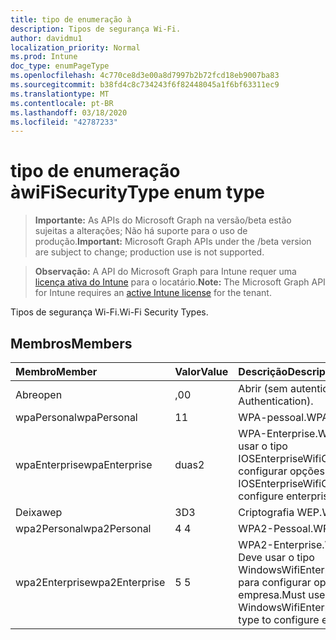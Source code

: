 ```yaml
---
title: tipo de enumeração à
description: Tipos de segurança Wi-Fi.
author: davidmu1
localization_priority: Normal
ms.prod: Intune
doc_type: enumPageType
ms.openlocfilehash: 4c770ce8d3e00a8d7997b2b72fcd18eb9007ba83
ms.sourcegitcommit: b38fd4c8c734243f6f82448045a1f6bf63311ec9
ms.translationtype: MT
ms.contentlocale: pt-BR
ms.lasthandoff: 03/18/2020
ms.locfileid: "42787233"
---
```

# <a name="wifisecuritytype-enum-type"></a><span data-ttu-id="51ed9-103">tipo de enumeração à</span><span class="sxs-lookup"><span data-stu-id="51ed9-103">wiFiSecurityType enum type</span></span>

> <span data-ttu-id="51ed9-104">**Importante:** As APIs do Microsoft Graph na versão/beta estão sujeitas a alterações; Não há suporte para o uso de produção.</span><span class="sxs-lookup"><span data-stu-id="51ed9-104">**Important:** Microsoft Graph APIs under the /beta version are subject to change; production use is not supported.</span></span>

> <span data-ttu-id="51ed9-105">**Observação:** A API do Microsoft Graph para Intune requer uma [licença ativa do Intune](https://go.microsoft.com/fwlink/?linkid=839381) para o locatário.</span><span class="sxs-lookup"><span data-stu-id="51ed9-105">**Note:** The Microsoft Graph API for Intune requires an [active Intune license](https://go.microsoft.com/fwlink/?linkid=839381) for the tenant.</span></span>

<span data-ttu-id="51ed9-106">Tipos de segurança Wi-Fi.</span><span class="sxs-lookup"><span data-stu-id="51ed9-106">Wi-Fi Security Types.</span></span>

## <a name="members"></a><span data-ttu-id="51ed9-107">Membros</span><span class="sxs-lookup"><span data-stu-id="51ed9-107">Members</span></span>
|<span data-ttu-id="51ed9-108">Membro</span><span class="sxs-lookup"><span data-stu-id="51ed9-108">Member</span></span>|<span data-ttu-id="51ed9-109">Valor</span><span class="sxs-lookup"><span data-stu-id="51ed9-109">Value</span></span>|<span data-ttu-id="51ed9-110">Descrição</span><span class="sxs-lookup"><span data-stu-id="51ed9-110">Description</span></span>|
|:---|:---|:---|
|<span data-ttu-id="51ed9-111">Abre</span><span class="sxs-lookup"><span data-stu-id="51ed9-111">open</span></span>|<span data-ttu-id="51ed9-112">,0</span><span class="sxs-lookup"><span data-stu-id="51ed9-112">0</span></span>|<span data-ttu-id="51ed9-113">Abrir (sem autenticação).</span><span class="sxs-lookup"><span data-stu-id="51ed9-113">Open (No Authentication).</span></span>|
|<span data-ttu-id="51ed9-114">wpaPersonal</span><span class="sxs-lookup"><span data-stu-id="51ed9-114">wpaPersonal</span></span>|<span data-ttu-id="51ed9-115">1</span><span class="sxs-lookup"><span data-stu-id="51ed9-115">1</span></span>|<span data-ttu-id="51ed9-116">WPA-pessoal.</span><span class="sxs-lookup"><span data-stu-id="51ed9-116">WPA-Personal.</span></span>|
|<span data-ttu-id="51ed9-117">wpaEnterprise</span><span class="sxs-lookup"><span data-stu-id="51ed9-117">wpaEnterprise</span></span>|<span data-ttu-id="51ed9-118">duas</span><span class="sxs-lookup"><span data-stu-id="51ed9-118">2</span></span>|<span data-ttu-id="51ed9-119">WPA-Enterprise.</span><span class="sxs-lookup"><span data-stu-id="51ed9-119">WPA-Enterprise.</span></span> <span data-ttu-id="51ed9-120">Deve usar o tipo IOSEnterpriseWifiConfiguration para configurar opções da empresa.</span><span class="sxs-lookup"><span data-stu-id="51ed9-120">Must use IOSEnterpriseWifiConfiguration type to configure enterprise options.</span></span>|
|<span data-ttu-id="51ed9-121">Deixa</span><span class="sxs-lookup"><span data-stu-id="51ed9-121">wep</span></span>|<span data-ttu-id="51ed9-122">3D</span><span class="sxs-lookup"><span data-stu-id="51ed9-122">3</span></span>|<span data-ttu-id="51ed9-123">Criptografia WEP.</span><span class="sxs-lookup"><span data-stu-id="51ed9-123">WEP Encryption.</span></span>|
|<span data-ttu-id="51ed9-124">wpa2Personal</span><span class="sxs-lookup"><span data-stu-id="51ed9-124">wpa2Personal</span></span>|<span data-ttu-id="51ed9-125">4 </span><span class="sxs-lookup"><span data-stu-id="51ed9-125">4</span></span>|<span data-ttu-id="51ed9-126">WPA2-Pessoal.</span><span class="sxs-lookup"><span data-stu-id="51ed9-126">WPA2-Personal.</span></span>|
|<span data-ttu-id="51ed9-127">wpa2Enterprise</span><span class="sxs-lookup"><span data-stu-id="51ed9-127">wpa2Enterprise</span></span>|<span data-ttu-id="51ed9-128">5 </span><span class="sxs-lookup"><span data-stu-id="51ed9-128">5</span></span>|<span data-ttu-id="51ed9-129">WPA2-Enterprise.</span><span class="sxs-lookup"><span data-stu-id="51ed9-129">WPA2-Enterprise.</span></span> <span data-ttu-id="51ed9-130">Deve usar o tipo WindowsWifiEnterpriseEAPConfiguration para configurar opções da empresa.</span><span class="sxs-lookup"><span data-stu-id="51ed9-130">Must use WindowsWifiEnterpriseEAPConfiguration type to configure enterprise options.</span></span>|



